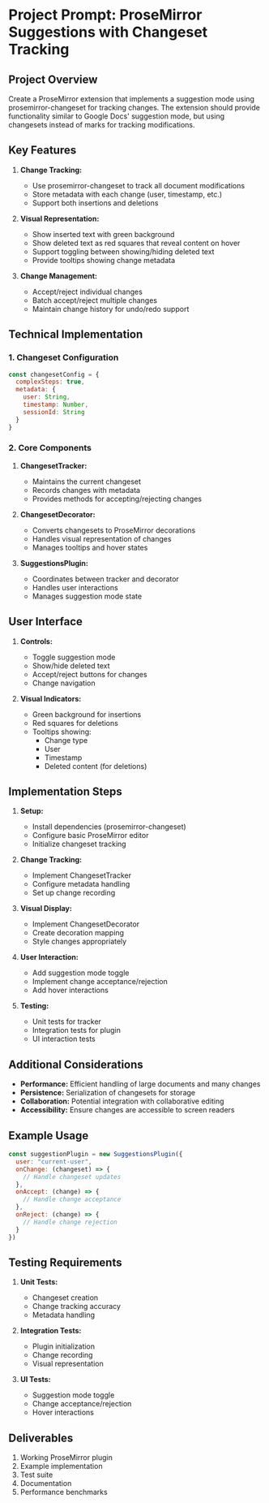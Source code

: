 # Project Prompt: ProseMirror Suggestions with Changeset Tracking

## Project Overview

Create a ProseMirror extension that implements a suggestion mode using prosemirror-changeset for tracking changes. The extension should provide functionality similar to Google Docs' suggestion mode, but using changesets instead of marks for tracking modifications.

## Key Features

1. **Change Tracking:**
   - Use prosemirror-changeset to track all document modifications
   - Store metadata with each change (user, timestamp, etc.)
   - Support both insertions and deletions

2. **Visual Representation:**
   - Show inserted text with green background
   - Show deleted text as red squares that reveal content on hover
   - Support toggling between showing/hiding deleted text
   - Provide tooltips showing change metadata

3. **Change Management:**
   - Accept/reject individual changes
   - Batch accept/reject multiple changes
   - Maintain change history for undo/redo support

## Technical Implementation

### 1. Changeset Configuration

```javascript
const changesetConfig = {
  complexSteps: true,
  metadata: {
    user: String,
    timestamp: Number,
    sessionId: String
  }
}
```

### 2. Core Components

1. **ChangesetTracker:**
   - Maintains the current changeset
   - Records changes with metadata
   - Provides methods for accepting/rejecting changes

2. **ChangesetDecorator:**
   - Converts changesets to ProseMirror decorations
   - Handles visual representation of changes
   - Manages tooltips and hover states

3. **SuggestionsPlugin:**
   - Coordinates between tracker and decorator
   - Handles user interactions
   - Manages suggestion mode state

## User Interface

1. **Controls:**
   - Toggle suggestion mode
   - Show/hide deleted text
   - Accept/reject buttons for changes
   - Change navigation

2. **Visual Indicators:**
   - Green background for insertions
   - Red squares for deletions
   - Tooltips showing:
     - Change type
     - User
     - Timestamp
     - Deleted content (for deletions)

## Implementation Steps

1. **Setup:**
   - Install dependencies (prosemirror-changeset)
   - Configure basic ProseMirror editor
   - Initialize changeset tracking

2. **Change Tracking:**
   - Implement ChangesetTracker
   - Configure metadata handling
   - Set up change recording

3. **Visual Display:**
   - Implement ChangesetDecorator
   - Create decoration mapping
   - Style changes appropriately

4. **User Interaction:**
   - Add suggestion mode toggle
   - Implement change acceptance/rejection
   - Add hover interactions

5. **Testing:**
   - Unit tests for tracker
   - Integration tests for plugin
   - UI interaction tests

## Additional Considerations

- **Performance:** Efficient handling of large documents and many changes
- **Persistence:** Serialization of changesets for storage
- **Collaboration:** Potential integration with collaborative editing
- **Accessibility:** Ensure changes are accessible to screen readers

## Example Usage

```javascript
const suggestionPlugin = new SuggestionsPlugin({
  user: "current-user",
  onChange: (changeset) => {
    // Handle changeset updates
  },
  onAccept: (change) => {
    // Handle change acceptance
  },
  onReject: (change) => {
    // Handle change rejection
  }
})
```

## Testing Requirements

1. **Unit Tests:**
   - Changeset creation
   - Change tracking accuracy
   - Metadata handling

2. **Integration Tests:**
   - Plugin initialization
   - Change recording
   - Visual representation

3. **UI Tests:**
   - Suggestion mode toggle
   - Change acceptance/rejection
   - Hover interactions

## Deliverables

1. Working ProseMirror plugin
2. Example implementation
3. Test suite
4. Documentation
5. Performance benchmarks

